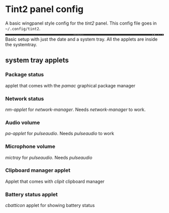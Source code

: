 # Tint2 panel config
A basic wingpanel style config for the _tint2_ panel. This config file goes in `~/.config/tint2`.
![the panel](../demo_images/panel_demo.png)
Basic setup with just the date and a system tray. All the applets are inside the systemtray.

## system tray applets
### Package status
applet that comes with the _pamac_ graphical package manager

### Network status
_nm-applet_ for _network-manager_. Needs _network-manager_ to work.

### Audio volume
_pa-applet_ for _pulseaudio_. Needs _pulseaudio_ to work

### Microphone volume
_mictray_ for _pulseaudio_. Needs _pulseaudio_

### Clipboard manager applet
Applet that comes with _clipit_ clipboard manager

### Battery status applet
_cbatticon_ applet for showing battery status

